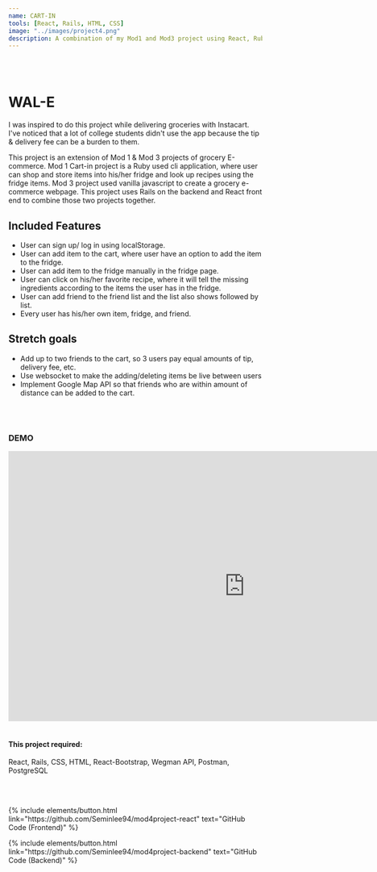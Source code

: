 ```yaml
---
name: CART-IN
tools: [React, Rails, HTML, CSS]
image: "../images/project4.png"
description: A combination of my Mod1 and Mod3 project using React, Ruby on Rails, and Wegman API. 
---
```

<br>
<br>

# WAL-E

I was inspired to do this project while delivering groceries with Instacart. I've noticed that a lot of college students didn't use the app because the tip & delivery fee can be a burden to them.

This project is an extension of Mod 1 & Mod 3 projects of grocery E-commerce. Mod 1 Cart-in project is a Ruby used cli application, where user can shop and store items into his/her fridge and look up recipes using the fridge items. Mod 3 project used vanilla javascript to create a grocery e-commerce webpage. This project uses Rails on the backend and React front end to combine those two projects together.

## Included Features
- User can sign up/ log in using localStorage.
- User can add item to the cart, where user have an option to add the item to the fridge.
- User can add item to the fridge manually in the fridge page.
- User can click on his/her favorite recipe, where it will tell the missing ingredients according to the items the user has in the fridge.
- User can add friend to the friend list and the list also shows followed by list.
- Every user has his/her own item, fridge, and friend.

## Stretch goals
- Add up to two friends to the cart, so 3 users pay equal amounts of tip, delivery fee, etc.
- Use websocket to make the adding/deleting items be live between users
- Implement Google Map API so that friends who are within amount of distance can be added to the cart.

<br>
<br>

### DEMO
<iframe width="938" height="536" src="https://www.youtube.com/watch?v=KqbWtAAxiPc&t=3s" frameborder="0" allow="accelerometer; autoplay; encrypted-media; gyroscope; picture-in-picture" allowfullscreen></iframe>

<br>
<br>

#### This project required:
React, Rails, CSS, HTML, React-Bootstrap, Wegman API, Postman, PostgreSQL

<br>
<br>

<p class="text-center">
{% include elements/button.html link="https://github.com/Seminlee94/mod4project-react" text="GitHub Code (Frontend)" %}
</p>
<p class="text-center">
{% include elements/button.html link="https://github.com/Seminlee94/mod4project-backend" text="GitHub Code (Backend)" %}
</p>